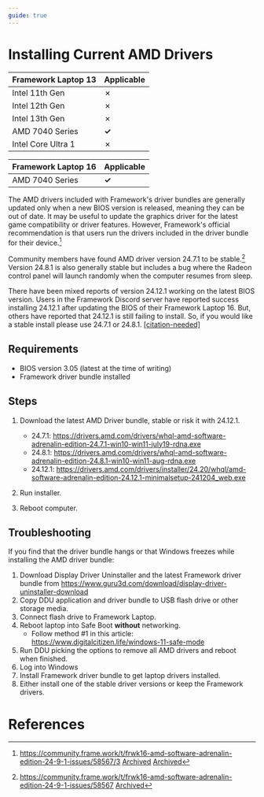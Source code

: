 ```yaml
---
guide: true
---
```

# Installing Current AMD Drivers

| Framework Laptop 13 | Applicable |
|---------------------|------------|
| Intel 11th Gen      | ✗          |
| Intel 12th Gen      | ✗          |
| Intel 13th Gen      | ✗          |
| AMD 7040 Series     | **✓**      |
| Intel Core Ultra 1  | ✗          |

| Framework Laptop 16 | Applicable |
|---------------------|------------|
| AMD 7040 Series     | **✓**      |

The AMD drivers included with Framework's driver bundles are generally updated only when a new BIOS version is released, meaning they can be out of date. It may be useful to update the graphics driver for the latest game compatibility or driver features. However, Framework's official recommendation is that users run the drivers included in the driver bundle for their device.[^2]

Community members have found AMD driver version 24.7.1 to be stable.[^1] Version 24.8.1 is also generally stable but includes a bug where the Radeon control panel will launch randomly when the computer resumes from sleep.

There have been mixed reports of version 24.12.1 working on the latest BIOS version. Users in the Framework Discord server have reported success installing 24.12.1 after updating the BIOS of their Framework Laptop 16. But, others have reported that 24.12.1 is still failing to install. So, if you would like a stable install please use 24.7.1 or 24.8.1. [[citation-needed]](/framewiki:citation-needed)

## Requirements

- BIOS version 3.05 (latest at the time of writing)
- Framework driver bundle installed

## Steps

1. Download the latest AMD Driver bundle, stable or risk it with 24.12.1.
    - 24.7.1: <https://drivers.amd.com/drivers/whql-amd-software-adrenalin-edition-24.7.1-win10-win11-july19-rdna.exe>
    - 24.8.1: <https://drivers.amd.com/drivers/whql-amd-software-adrenalin-edition-24.8.1-win10-win11-aug-rdna.exe>
    - 24.12.1: <https://drivers.amd.com/drivers/installer/24.20/whql/amd-software-adrenalin-edition-24.12.1-minimalsetup-241204_web.exe>

2. Run installer.
3. Reboot computer.

## Troubleshooting

If you find that the driver bundle hangs or that Windows freezes while installing the AMD driver bundle:

1. Download Display Driver Uninstaller and the latest Framework driver bundle from <https://www.guru3d.com/download/display-driver-uninstaller-download>
2. Copy DDU application and driver bundle to USB flash drive or other storage media.
3. Connect flash drive to Framework Laptop.
4. Reboot laptop into Safe Boot **without** networking.
    - Follow method #1 in this article: <https://www.digitalcitizen.life/windows-11-safe-mode>
5. Run DDU picking the options to remove all AMD drivers and reboot when finished.
6. Log into Windows
7. Install Framework driver bundle to get laptop drivers installed.
8. Either install one of the stable driver versions or keep the Framework drivers.

# References
[^1]: <https://community.frame.work/t/frwk16-amd-software-adrenalin-edition-24-9-1-issues/58567> [Archived](http://web.archive.org/web/20250110060550/https://community.frame.work/t/frwk16-amd-software-adrenalin-edition-24-9-1-issues/58567) 
[^2]: <https://community.frame.work/t/frwk16-amd-software-adrenalin-edition-24-9-1-issues/58567/3> [Archived](http://web.archive.org/web/20250110060550/https://community.frame.work/t/frwk16-amd-software-adrenalin-edition-24-9-1-issues/58567) [Archived](http://web.archive.org/web/20250110060740/https://community.frame.work/t/frwk16-amd-software-adrenalin-edition-24-9-1-issues/58567/3) 
